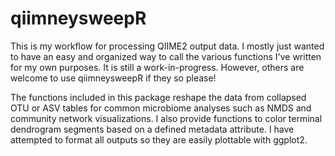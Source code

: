 # qiimneysweepR

<p> This is my workflow for processing QIIME2 output data. I mostly just wanted to have an easy and organized way to call the various functions I've written for my own purposes. It is still a work-in-progress. However, others are welcome to use qiimneysweepR if they so please! </p>

<p> The functions included in this package reshape the data from collapsed OTU or ASV tables for common microbiome analyses such as NMDS and community network visualizations. I also provide functions to color terminal dendrogram segments based on a defined metadata attribute. I have attempted to format all outputs so they are easily plottable with ggplot2. </p>
